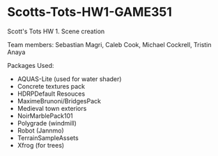 # Scotts-Tots-HW1-GAME351
 Scott's Tots HW 1. Scene creation

 Team members: Sebastian Magri, Caleb Cook, Michael Cockrell, Tristin Anaya

 Packages Used:
 - AQUAS-Lite (used for water shader)
 - Concrete textures pack 
 - HDRPDefault Resouces
 - MaximeBrunoni/BridgesPack
 - Medieval town exteriors
 - NoirMarblePack101
 - Polygrade (windmill)
 - Robot (Jannmo)
 - TerrainSampleAssets
 - Xfrog (for trees)